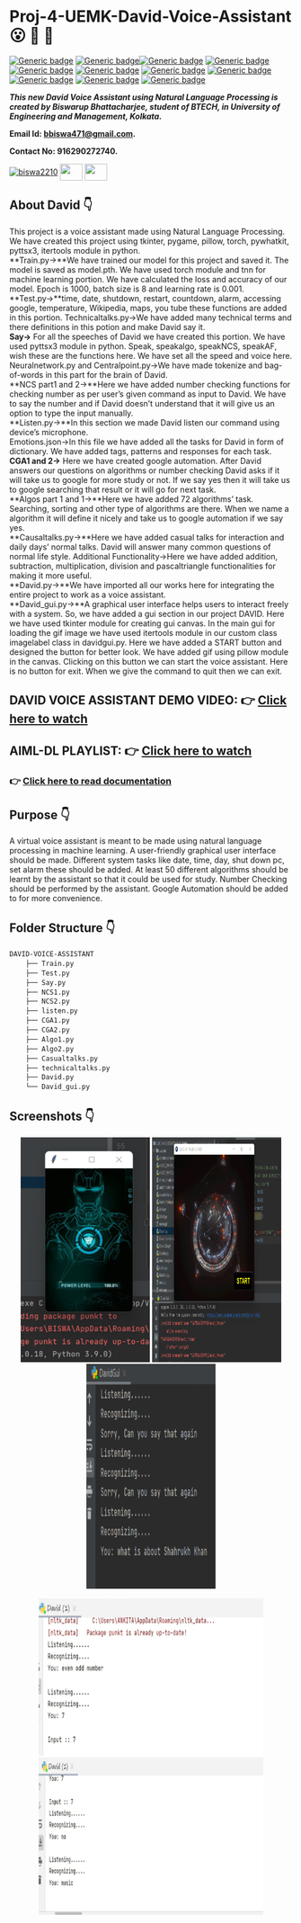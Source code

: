# Proj-4-UEMK-David-Voice-Assistant :open_mouth: :running: :star2:

[![Generic badge](https://img.shields.io/badge/advance-Python3-yellowgreen)](https://shields.io/) [![Generic badge](https://img.shields.io/badge/pyttsx3-module-success)](https://shields.io/)[![Generic badge](https://img.shields.io/badge/module-pygame-blue)](https://shields.io/) [![Generic badge](https://img.shields.io/badge/Natural%20Language-Processing-blueviolet)](https://shields.io/) [![Generic badge](https://img.shields.io/badge/bag%20of-words-orange)](https://shields.io/) [![Generic badge](https://img.shields.io/badge/module-datetime-orange)](https://shields.io/) [![Generic badge](https://img.shields.io/badge/json-emotions-yellow)](https://shields.io/) [![Generic badge](https://img.shields.io/badge/deep-learning-red)](https://shields.io/) [![Generic badge](https://img.shields.io/badge/Graphical%20-UI-brightgreen)](https://shields.io/) [![Generic badge](https://img.shields.io/badge/package-Tkinter-success)](https://shields.io/) [![Generic badge](https://img.shields.io/badge/google-automation-ff69b4)](https://shields.io/) 
<br>

***This new David Voice Assistant using Natural Language Processing is created by Biswarup Bhattacharjee, student of BTECH, in University of Engineering and Management, Kolkata.***

**Email Id: bbiswa471@gmail.com.** 

**Contact No: 916290272740.** 


<p align="left">
<a href="https://www.facebook.com/profile.php?id=100070395300810" target="blank"><img align="center" src="https://cdn.jsdelivr.net/npm/simple-icons@3.0.1/icons/facebook.svg" alt="biswa2210" height="30" width="40" /></a>
<a href="https://instagram.com/biswarup2210" target="blank"><img align="center" src="https://cdn.jsdelivr.net/npm/simple-icons@3.0.1/icons/instagram.svg" alt="" height="30" width="40" /></a>
<a href="https://github.com/biswa2210" target="blank"><img align="center" src="https://cdn.jsdelivr.net/npm/simple-icons@3.0.1/icons/github.svg" alt="" height="30" width="40" /></a>
</p>

## About David :point_down: 

<div align="justified">
    
This project is a voice assistant made using Natural Language Processing. We have
created this project using tkinter, pygame, pillow, torch, pywhatkit, pyttsx3, itertools 
module in python. <br>
**Train.py→**We have trained our model for this project and saved it. The model is saved 
as model.pth. We have used torch module and tnn for machine learning portion. We 
have calculated the loss and accuracy of our model. Epoch is 1000, batch size is 8 and 
learning rate is 0.001.<br>
**Test.py→**time, date, shutdown, restart, countdown, alarm, accessing google, 
temperature, Wikipedia, maps, you tube these functions are added in this portion.
Technicaltalks.py→We have added many technical terms and there definitions in this 
potion and make David say it.<br>
**Say→** For all the speeches of David we have created this portion. We have used 
pyttsx3 module in python. Speak, speakalgo, speakNCS, speakAF, wish these are the 
functions here. We have set all the speed and voice here.<br>
Neuralnetwork.py and Centralpoint.py→We have made tokenize and bag-of-words in 
this part for the brain of David.<br>
**NCS part1 and 2→**Here we have added number checking functions for checking 
number as per user’s given command as input to David. We have to say the number 
and if David doesn’t understand that it will give us an option to type the input 
manually.<br>
**Listen.py→**In this section we made David listen our command using device’s 
microphone.<br>
Emotions.json→In this file we have added all the tasks for David in form of 
dictionary. We have added tags, patterns and responses for each task.
**CGA1 and 2→** Here we have created google automation. After David answers our 
questions on algorithms or number checking David asks if it will take us to google for 
more study or not. If we say yes then it will take us to google searching that result or it 
will go for next task.<br>
**Algos part 1 and 1→**Here we have added 72 algorithms’ task. Searching, sorting and 
other type of algorithms are there. When we name a algorithm it will define it nicely 
and take us to google automation if we say yes.<br>
**Causaltalks.py→**Here we have added casual talks for interaction and daily days’
normal talks. David will answer many common questions of normal life style.
Additional Functionality→Here we have added addition, subtraction, multiplication, 
division and pascaltriangle functionalities for making it more useful.<br>
**David.py→**We have imported all our works here for integrating the entire project to 
work as a voice assistant.<br>
**David_gui.py→**A graphical user interface helps users to interact freely with a system. 
So, we have added a gui section in our project DAVID. Here we have used tkinter 
module for creating gui canvas. In the main gui for loading the gif image we have 
used itertools module in our custom class imagelabel class in davidgui.py. Here we 
have added a START button and designed the button for better look. We have added 
gif using pillow module in the canvas. Clicking on this button we can start the voice 
assistant. Here is no button for exit. When we give the command to quit then we can 
exit.

</div>

## DAVID VOICE ASSISTANT DEMO VIDEO: :point_right: <a href="https://www.youtube.com/watch?v=ls2WjgyJicg&list=PL0lbDlMJ1h4jrRuH-A6njkMA3iYmRhxIO&index=5">Click here to watch</a>

## AIML-DL PLAYLIST: :point_right: <a href="https://www.youtube.com/watch?v=K0AAxrbzLFg&list=PL0lbDlMJ1h4jrRuH-A6njkMA3iYmRhxIO">Click here to watch</a>

### :point_right: <a href="https://drive.google.com/file/d/1iSP2SuXuZOaPTGCE2pPKsgEIwaXckAPY/view">Click here to read documentation</a>

## Purpose :point_down:

<div align="justified">

A virtual voice assistant is meant to be made using natural language processing in 
machine learning. A user-friendly graphical user interface should be made. Different 
system tasks like date, time, day, shut down pc, set alarm these should be added. At 
least 50 different algorithms should be learnt by the assistant so that it could be used 
for study. Number Checking should be performed by the assistant. Google 
Automation should be added to for more convenience.
    
</div>

## Folder Structure :point_down:

```bash
DAVID-VOICE-ASSISTANT
    ├── Train.py
    ├── Test.py
    ├── Say.py
    ├── NCS1.py
    ├── NCS2.py
    ├── listen.py
    ├── CGA1.py
    ├── CGA2.py
    ├── Algo1.py
    ├── Algo2.py
    ├── Casualtalks.py
    ├── technicaltalks.py
    ├── David.py
    └── David_gui.py
```
    
## Screenshots :point_down: 

<div align="center">
    
<a href="david0.png"><img src="david0.png" width="230" height= "400"></a> <a href="davidd.png"><img src="davidd.png" width="230" height= "400"></a> <a href="davi.png"><img src="davi.png" width="230" height= "400"></a>
    
<a href="david.png"><img src="david.png" width="400" height= "280"></a> <a href="david1.png"><img src="david1.png" width="400" height= "280"></a>

</div>

